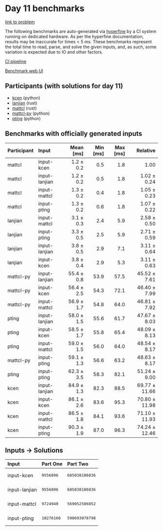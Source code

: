 # Day 11 benchmarks

[link to problem](https://adventofcode.com/2023/day/11)

The following benchmarks are auto-generated via
[hyperfine](https://github.com/sharkdp/hyperfine) by a CI system running on
dedicated hardware. As per the hyperfine documentation, results may be
inaccurate for times < 5 ms. These benchmarks represent the total time to read,
parse, and solve the given inputs, and, as such, some variation is expected due
to IO and other factors.

[CI pipeline](http://ci.papercode.net:8080/teams/main/pipelines/aoc2023)

[Benchmark web UI](https://aoc.ancalagon.black)


## Participants (with solutions for day 11)

- [kcen](https://github.com/kcen/aoc2023) (python)
- [lanjian](https://github.com/lanjian/aoc-2023) (rust)
- [mattcl](https://github.com/mattcl/aoc2023) (rust)
- [mattcl-py](https://github.com/mattcl/aoc2023-py) (python)
- [pting](https://github.com/pting/aoc2023) (python)


## Benchmarks with officially generated inputs

| Participant | Input | Mean [ms] | Min [ms] | Max [ms] | Relative |
|:---|:---|---:|---:|---:|---:|
| mattcl | input-kcen | 1.2 ± 0.2 | 0.5 | 1.8 | 1.00 |
| mattcl | input-lanjian | 1.2 ± 0.2 | 0.5 | 1.8 | 1.02 ± 0.24 |
| mattcl | input-mattcl | 1.3 ± 0.2 | 0.4 | 1.8 | 1.05 ± 0.23 |
| mattcl | input-pting | 1.3 ± 0.2 | 0.6 | 1.8 | 1.07 ± 0.22 |
| lanjian | input-mattcl | 3.1 ± 0.3 | 2.4 | 5.9 | 2.58 ± 0.50 |
| lanjian | input-pting | 3.3 ± 0.5 | 2.5 | 5.9 | 2.71 ± 0.59 |
| lanjian | input-lanjian | 3.8 ± 0.5 | 2.9 | 7.1 | 3.11 ± 0.64 |
| lanjian | input-kcen | 3.8 ± 0.4 | 2.9 | 5.3 | 3.11 ± 0.63 |
| mattcl-py | input-lanjian | 55.4 ± 0.8 | 53.9 | 57.5 | 45.52 ± 7.61 |
| mattcl-py | input-kcen | 56.4 ± 2.5 | 54.3 | 72.1 | 46.40 ± 7.99 |
| mattcl-py | input-mattcl | 56.9 ± 1.7 | 54.8 | 64.0 | 46.81 ± 7.92 |
| pting | input-lanjian | 58.0 ± 1.5 | 55.6 | 61.7 | 47.67 ± 8.03 |
| pting | input-kcen | 58.5 ± 1.7 | 55.8 | 65.4 | 48.09 ± 8.13 |
| pting | input-mattcl | 59.0 ± 1.5 | 56.0 | 64.0 | 48.54 ± 8.17 |
| mattcl-py | input-pting | 59.1 ± 1.3 | 56.6 | 63.2 | 48.63 ± 8.17 |
| pting | input-pting | 62.3 ± 3.5 | 58.3 | 82.1 | 51.24 ± 9.00 |
| kcen | input-lanjian | 84.9 ± 1.3 | 82.3 | 88.5 | 69.77 ± 11.66 |
| kcen | input-kcen | 86.1 ± 2.6 | 83.6 | 95.3 | 70.80 ± 11.98 |
| kcen | input-mattcl | 86.5 ± 1.8 | 84.1 | 93.6 | 71.10 ± 11.93 |
| kcen | input-pting | 90.3 ± 1.9 | 87.0 | 96.3 | 74.24 ± 12.46 |


## Inputs -> Solutions

| Input | Part One | Part Two |
|:---|:---|:---|
|input-kcen|<pre>9556896</pre>|<pre>685038186836</pre>|
|input-lanjian|<pre>9556896</pre>|<pre>685038186836</pre>|
|input-mattcl|<pre>9724940</pre>|<pre>569052586852</pre>|
|input-pting|<pre>10276166</pre>|<pre>598693078798</pre>|